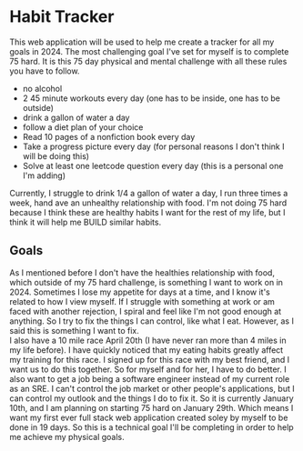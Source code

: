 # Habit Tracker
This web application will be used to help me create a tracker for all my goals in 2024. The most challenging goal I've set for myself is to complete 75 hard. It is this 75 day physical and mental challenge with all these rules you have to follow. 
* no alcohol
* 2 45 minute workouts every day (one has to be inside, one has to be outside)
* drink a gallon of water a day
* follow a diet plan of your choice
* Read 10 pages of a nonfiction book every day
* Take a progress picture every day (for personal reasons I don't think I will be doing this)
* Solve at least one leetcode question every day (this is a personal one I'm adding)

Currently, I struggle to drink 1/4 a gallon of water a day, I run three times a week, hand ave an unhealthy relationship with food. I'm not doing 75 hard because I think these are healthy habits I want for the rest of my life, but I think it will help me BUILD similar habits.

## Goals
As I mentioned before I don't have the healthies relationship with food, which outside of my 75 hard challenge, is something I want to work on in 2024. Sometimes I lose my appetite for days at a time, and I know it's related to how I view myself. If I struggle with something at work or am faced with another rejection, I spiral and feel like I'm not good enough at anything. So I try to fix the things I can control, like what I eat. However, as I said this is something I want to fix.  
I also have a 10 mile race April 20th (I have never ran more than 4 miles in my life before). I have quickly noticed that my eating habits greatly affect my training for this race. I signed up for this race with my best friend, and I want us to do this together. So for myself and for her, I have to do better.
I also want to get a job being a software engineer instead of my current role as an SRE. I can't control the job market or other people's applications, but I can control my outlook and the things I do to fix it. So it is currently January 10th, and I am planning on starting 75 hard on January 29th. Which means I want my first ever full stack web application created soley by myself to be done in 19 days. So this is a technical goal I'll be completing in order to help me achieve my physical goals.

